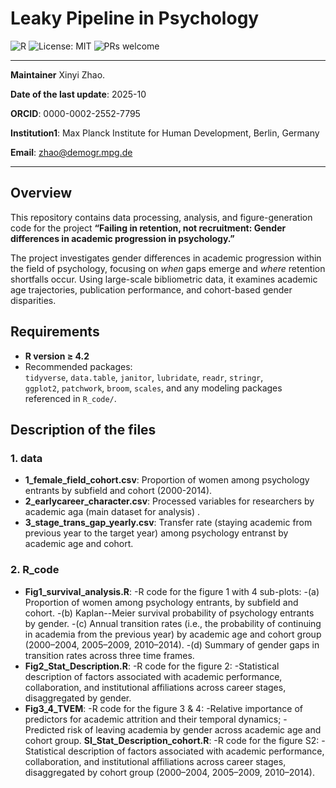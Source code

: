 # Leaky Pipeline in Psychology

![R](https://img.shields.io/badge/R-4.x-blue)
![License: MIT](https://img.shields.io/badge/License-MIT-green)
![PRs welcome](https://img.shields.io/badge/PRs-welcome-brightgreen)

---
**Maintainer** Xinyi Zhao.

**Date of the last update**: 2025-10

**ORCID**: 0000-0002-2552-7795

**Institution1**: Max Planck Institute for Human Development, Berlin, Germany

**Email**: zhao@demogr.mpg.de


---

## Overview

This repository contains data processing, analysis, and figure-generation code for the project **“Failing in retention, not recruitment: Gender differences in academic progression in psychology.”**

The project investigates gender differences in academic progression within the field of psychology, focusing on *when* gaps emerge and *where* retention shortfalls occur. Using large-scale bibliometric data, it examines academic age trajectories, publication performance, and cohort-based gender disparities.


## Requirements

- **R version ≥ 4.2**
- Recommended packages:  
  `tidyverse`, `data.table`, `janitor`, `lubridate`, `readr`, `stringr`,  
  `ggplot2`, `patchwork`, `broom`, `scales`, and any modeling packages referenced in `R_code/`.

## Description of the files

### 1. data
+ **1_female_field_cohort.csv**: 
  Proportion of women among psychology entrants by subfield and cohort (2000-2014).
+ **2_earlycareer_character.csv**: 
  Processed variables for researchers by academic aga (main dataset for analysis) .
+ **3_stage_trans_gap_yearly.csv**:
  Transfer rate (staying academic from previous year to the target year) among psychology entranst by academic age and cohort. 

### 2. R_code
+ **Fig1_survival_analysis.R**:
  -R code for the figure 1 with 4 sub-plots:
  -(a) Proportion of women among psychology entrants, by subfield and cohort.
  -(b) Kaplan--Meier survival probability of psychology entrants by gender.
  -(c) Annual transition rates (i.e., the probability of continuing in academia from the previous year) by academic age and cohort group (2000–2004, 2005–2009, 2010–2014).
  -(d) Summary of gender gaps in transition rates across three time frames.
+ **Fig2_Stat_Description.R**: 
  -R code for the figure 2:
  -Statistical description of factors associated with academic performance, collaboration, and institutional affiliations across career stages, disaggregated by gender.
+ **Fig3_4_TVEM**:
  -R code for the figure 3 & 4:
  -Relative importance of predictors for academic attrition and their temporal dynamics;
  -Predicted risk of leaving academia by gender across academic age and cohort group.
**SI_Stat_Description_cohort.R**: 
  -R code for the figure S2:
  -Statistical description of factors associated with academic performance, collaboration, and institutional affiliations across career stages, disaggregated by cohort group (2000–2004, 2005–2009, 2010–2014).

  
